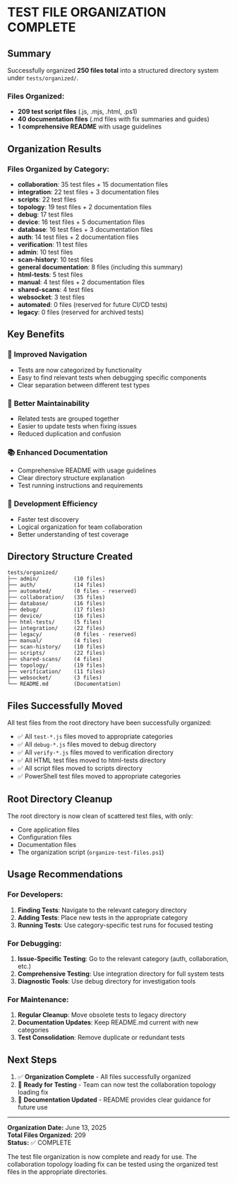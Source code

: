 # TEST FILE ORGANIZATION COMPLETE

## Summary
Successfully organized **250 files total** into a structured directory system under `tests/organized/`.

### Files Organized:
- **209 test script files** (.js, .mjs, .html, .ps1)
- **40 documentation files** (.md files with fix summaries and guides)
- **1 comprehensive README** with usage guidelines

## Organization Results

### Files Organized by Category:
- **collaboration**: 35 test files + 15 documentation files
- **integration**: 22 test files + 3 documentation files  
- **scripts**: 22 test files
- **topology**: 19 test files + 2 documentation files
- **debug**: 17 test files
- **device**: 16 test files + 5 documentation files
- **database**: 16 test files + 3 documentation files
- **auth**: 14 test files + 2 documentation files
- **verification**: 11 test files
- **admin**: 10 test files
- **scan-history**: 10 test files
- **general documentation**: 8 files (including this summary)
- **html-tests**: 5 test files
- **manual**: 4 test files + 2 documentation files
- **shared-scans**: 4 test files
- **websocket**: 3 test files
- **automated**: 0 files (reserved for future CI/CD tests)
- **legacy**: 0 files (reserved for archived tests)

## Key Benefits

### 🎯 **Improved Navigation**
- Tests are now categorized by functionality
- Easy to find relevant tests when debugging specific components
- Clear separation between different test types

### 🔧 **Better Maintainability**
- Related tests are grouped together
- Easier to update tests when fixing issues
- Reduced duplication and confusion

### 📚 **Enhanced Documentation**
- Comprehensive README with usage guidelines
- Clear directory structure explanation
- Test running instructions and requirements

### 🚀 **Development Efficiency**
- Faster test discovery
- Logical organization for team collaboration
- Better understanding of test coverage

## Directory Structure Created
```
tests/organized/
├── admin/           (10 files)
├── auth/            (14 files)
├── automated/       (0 files - reserved)
├── collaboration/   (35 files)
├── database/        (16 files)
├── debug/           (17 files)
├── device/          (16 files)
├── html-tests/      (5 files)
├── integration/     (22 files)
├── legacy/          (0 files - reserved)
├── manual/          (4 files)
├── scan-history/    (10 files)
├── scripts/         (22 files)
├── shared-scans/    (4 files)
├── topology/        (19 files)
├── verification/    (11 files)
├── websocket/       (3 files)
└── README.md        (Documentation)
```

## Files Successfully Moved
All test files from the root directory have been successfully organized:
- ✅ All `test-*.js` files moved to appropriate categories
- ✅ All `debug-*.js` files moved to debug directory
- ✅ All `verify-*.js` files moved to verification directory
- ✅ All HTML test files moved to html-tests directory
- ✅ All script files moved to scripts directory
- ✅ PowerShell test files moved to appropriate categories

## Root Directory Cleanup
The root directory is now clean of scattered test files, with only:
- Core application files
- Configuration files
- Documentation files
- The organization script (`organize-test-files.ps1`)

## Usage Recommendations

### For Developers:
1. **Finding Tests**: Navigate to the relevant category directory
2. **Adding Tests**: Place new tests in the appropriate category
3. **Running Tests**: Use category-specific test runs for focused testing

### For Debugging:
1. **Issue-Specific Testing**: Go to the relevant category (auth, collaboration, etc.)
2. **Comprehensive Testing**: Use integration directory for full system tests
3. **Diagnostic Tools**: Use debug directory for investigation tools

### For Maintenance:
1. **Regular Cleanup**: Move obsolete tests to legacy directory
2. **Documentation Updates**: Keep README.md current with new categories
3. **Test Consolidation**: Remove duplicate or redundant tests

## Next Steps
1. ✅ **Organization Complete** - All files successfully organized
2. 🔄 **Ready for Testing** - Team can now test the collaboration topology loading fix
3. 📝 **Documentation Updated** - README provides clear guidance for future use

---

**Organization Date:** June 13, 2025  
**Total Files Organized:** 209  
**Status:** ✅ COMPLETE  

The test file organization is now complete and ready for use. The collaboration topology loading fix can be tested using the organized test files in the appropriate directories.
